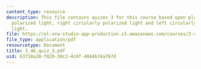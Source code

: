 ```yaml
---
content_type: resource
description: This file contains quizes 3 for this course based upon plane (linearly)
  polarized light, right circularly polarized light and left circularly polarized
  light.
file: https://ol-ocw-studio-app-production.s3.amazonaws.com/courses/3-46-photonic-materials-and-devices-spring-2006/63718a20f02030c24c6f4044b74a767d_3_46_quiz_3.pdf
file_type: application/pdf
resourcetype: Document
title: 3_46_quiz_3.pdf
uid: 63718a20-f020-30c2-4c6f-4044b74a767d
---
```

